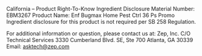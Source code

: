  
 
 
California – Product Right-To-Know Ingredient Disclosure 
Material Number: EBM3267 
Product Name: Enf Bugmax Home Pest Ctrl 36 Ps Promo 
Ingredient disclosure for this product is not required per SB 258 Regulation. 
 
For additional information or question, please contact us at: 
Zep, Inc. 
C/O Technical Services 
3330 Cumberland Blvd. SE, Ste 700 
Atlanta, GA 30339 
Email: asktech@zep.com 
 
 
 
 
